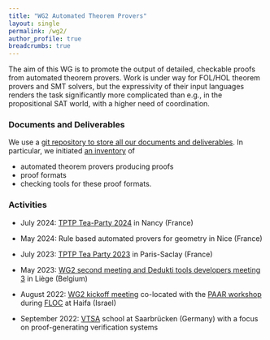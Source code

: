 ```yaml
---
title: "WG2 Automated Theorem Provers"
layout: single
permalink: /wg2/
author_profile: true
breadcrumbs: true
---
```


The aim of this WG is to promote the output of detailed, checkable proofs from
automated theorem provers. Work is under way for FOL/HOL theorem provers and
SMT solvers, but the expressivity of their input languages renders the task
significantly more complicated than e.g., in the propositional SAT world, with
a higher need of coordination.

### Documents and Deliverables

We use a [git repository to store all our documents and deliverables](https://github.com/EuroProofNet/ATP).  In particular, we initiated [an inventory](https://github.com/EuroProofNet/ATP/wiki) of
* automated theorem provers producing proofs
* proof formats
* checking tools for these proof formats.

### Activities

* July 2024: [TPTP Tea-Party 2024](https://www.tptp.org/TPTP/TPTPTParty/2024/) in Nancy (France)

* May 2024: Rule based automated provers for geometry in Nice (France)

* July 2023: [TPTP Tea Party 2023](https://europroofnet.github.io/tptp23-meeting/) in Paris-Saclay (France)

* May 2023: [WG2 second meeting and Dedukti tools developers meeting 3](https://europroofnet.github.io/dk-meeting3/) in Liège (Belgium)

* August 2022: [WG2 kickoff meeting](https://europroofnet.github.io/wg2-meeting1/) co-located with the [PAAR workshop](https://paar2022.github.io/) during [FLOC](https://www.floc2022.org/) at Haifa (Israel)

* September 2022: [VTSA](https://resources.mpi-inf.mpg.de/departments/rg1/conferences/vtsa22/) school at Saarbrücken (Germany) with a focus on proof-generating verification systems
